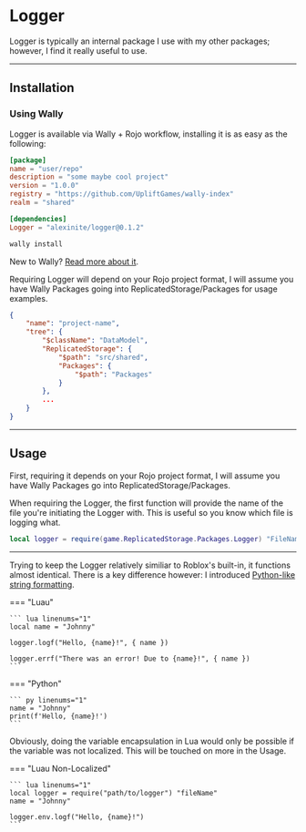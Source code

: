 # Logger

Logger is typically an internal package I use with my other packages; however, I find it really useful to use.

-----

## Installation

### Using Wally

Logger is available via Wally + Rojo workflow, installing it is as easy as the following:

``` toml title="wally.toml" hl_lines="9"
[package]
name = "user/repo"
description = "some maybe cool project"
version = "1.0.0"
registry = "https://github.com/UpliftGames/wally-index"
realm = "shared"

[dependencies]
Logger = "alexinite/logger@0.1.2"
```

``` ps1
wally install
```

New to Wally? [Read more about it](https://wally.run/).

Requiring Logger will depend on your Rojo project format, I will assume you have Wally Packages going into ReplicatedStorage/Packages for usage examples.

``` json title="default.project.json" hl_lines="7 8 9"
{
    "name": "project-name",
    "tree": {
        "$className": "DataModel",
        "ReplicatedStorage": {
            "$path": "src/shared",
            "Packages": {
                "$path": "Packages"
            }
        },
        ...
    }
}
```

-----

## Usage

First, requiring it depends on your Rojo project format, I will assume you have Wally Packages go into ReplicatedStorage/Packages.

When requiring the Logger, the first function will provide the name of the file you're initiating the Logger with. This is useful so you know which file is logging what.

``` lua
local logger = require(game.ReplicatedStorage.Packages.Logger) "FileName"
```

-----

Trying to keep the Logger relatively similiar to Roblox's built-in, it functions almost identical. There is a key difference however: I introduced [Python-like string formatting](https://docs.python.org/3/tutorial/inputoutput.html#formatted-string-literals).

=== "Luau"

    ``` lua linenums="1"
    local name = "Johnny"

    logger.logf("Hello, {name}!", { name })

    logger.errf("There was an error! Due to {name}!", { name })
    ```

=== "Python"

    ``` py linenums="1"
    name = "Johnny"
    print(f'Hello, {name}!')
    ```

Obviously, doing the variable encapsulation in Lua would only be possible if the variable was not localized. This will be touched on more in the Usage.

=== "Luau Non-Localized"

    ``` lua linenums="1"
    local logger = require("path/to/logger") "fileName"
    name = "Johnny"

    logger.env.logf("Hello, {name}!")
    ```